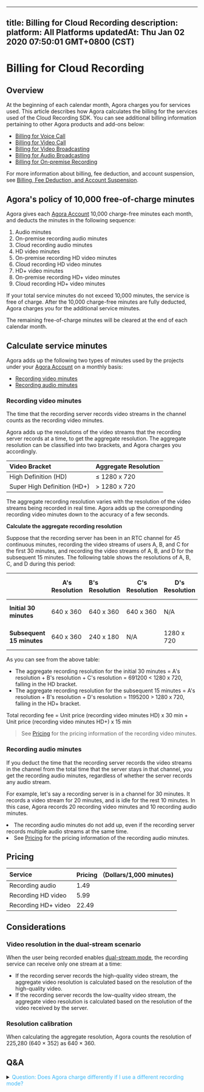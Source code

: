 
---
title: Billing for Cloud Recording
description: 
platform: All Platforms
updatedAt: Thu Jan 02 2020 07:50:01 GMT+0800 (CST)
---
# Billing for Cloud Recording
## Overview


At the beginning of each calendar month, Agora charges you for services used. This article describes how Agora calculates the billing for the services used of the Cloud Recording SDK. You can see additional billing information pertaining to other Agora products and add-ons below:



- [Billing for Voice Call](https://docs.agora.io/en/Voice/billing_audio?platform=All%20Platforms)
- [Billing for Video Call](https://docs.agora.io/en/Video/billing_video?platform=All%20Platforms)
- [Billing for Video Broadcasting](https://docs.agora.io/en/Interactive%20Broadcast/billing_interactive_broadcast?platform=All%20Platforms)
- [Billing for Audio Broadcasting](https://docs.agora.io/en/Audio%20Broadcast/billing_audio_broadcast?platform=All%20Platforms) 
- [Billing for On-premise Recording](https://docs.agora.io/en/Recording/billing_recording?platform=All%20Platforms)



For more information about billing, fee deduction, and account suspension, see [Billing, Fee Deduction, and Account Suspension](https://docs.agora.io/en/faq/billing_account).

## Agora's policy of 10,000 free-of-charge minutes

Agora gives each [Agora Account](https://console.agora.io/) 10,000 charge-free minutes each month, and deducts the minutes in the following sequence: 

1. Audio minutes
2. On-premise recording audio minutes
3. Cloud recording audio minutes 
4. HD video minutes
5. On-premise recording HD video minutes
6. Cloud recording HD video minutes
7. HD+ video minutes
8. On-premise recording HD+ video minutes
9. Cloud recording HD+ video minutes

If your total service minutes do not exceed 10,000 minutes, the service is free of charge. After the 10,000 charge-free minutes are fully deducted, Agora charges you for the additional service minutes.

<div class="alert note">The remaining free-of-charge minutes will be cleared at the end of each calendar month.</div>

## Calculate service minutes






Agora adds up the following two types of minutes used by the projects under your [Agora Account](https://console.agora.io/) on a monthly basis:

- [Recording video minutes](#rvmin)
- [Recording audio minutes](#ramin)
  




> 


### <a name="rvmin"></a>Recording video minutes 

The time that the recording server records video streams in the channel counts as the recording video minutes.

Agora adds up the resolutions of the video streams that the recording server records at a time, to get the aggregate resolution. The aggregate resolution can be classified into two brackets, and Agora charges you accordingly. 

| Video Bracket         | Aggregate Resolution |
| :-------------------- | :------------------- |
| High Definition (HD)  | ≤ 1280 x 720         |
| Super High Definition (HD+) | > 1280 x 720         |

The aggregate recording resolution varies with the resolution of the video streams being recorded in real time. Agora adds up the corresponding recording video minutes down to the accuracy of a few seconds.





**Calculate the aggregate recording resolution**

Suppose that the recording server has been in an RTC channel for 45 continuous minutes, recording the video streams of users A, B, and C for the first 30 minutes, and recording the video streams of A, B, and D for the subsequent 15 minutes. The following table shows the resolutions of A, B, C, and D during this period:

|                           | A's Resolution | B's Resolution | C's Resolution | D's Resolution | Aggregate Recording Resolution |
| ------------------------- | ------------ | :----------- | ------------ | ------------ | ------------------------------ |
| **Initial 30 minutes**      | 640 x 360    | 640 x 360    | 640 x 360    | N/A          | 691200 < 1280 x 720            |
| **Subsequent 15 minutes** | 640 x 360    | 240 x 180    | N/A          | 1280 x 720   | 1195200 > 1280 x 720           |

As you can see from the above table: 

- The aggregate recording resolution for the initial 30 minutes = A's resolution + B's resolution + C's resolution = 691200 < 1280 x 720, falling in the HD bracket. 
- The aggregate recording resolution for the subsequent 15 minutes = A's resolution + B's resolution + D's resolution = 1195200 > 1280 x 720, falling in the HD+ bracket.

Total recording fee = Unit price (recording video minutes HD) x 30 min + Unit price (recording video minutes HD+) x 15 min 

> See [Pricing](#billing) for the pricing information of the recording video minutes.



### <a name="ramin"></a>Recording audio minutes 

If you deduct the time that the recording server records the video streams in the channel from the total time that the server stays in that channel, you get the recording audio minutes, regardless of whether the server records any audio stream.

For example, let's say a recording server is in a channel for 30 minutes. It records a video stream for 20 minutes, and is idle for the rest 10 minutes. In this case, Agora records 20 recording video minutes and 10 recording audio minutes.

<div class="alert note"><li>The recording audio minutes do not add up, even if the recording server records multiple audio streams at the same time.</li><li>See <a href="#billing">Pricing</a> for the pricing information of the recording audio minutes.</li></div>



## Pricing











| Service<a name="billing"></a> | Pricing （Dollars/1,000 minutes) |
| :---------------------------- | :------------------------------- |
| Recording audio               | 1.49                             |
| Recording HD video                 | 5.99                             |
| Recording HD+ video                | 22.49                            |





## Considerations





### Video resolution in the dual-stream scenario

When the user being recorded enables [dual-stream mode](https://docs.agora.io/en/Agora%20Platform/terms?platform=All%20Platforms#a-name-dualadual-stream-mode), the recording service can receive only one stream at a time:

- If the recording server records the high-quality video stream, the aggregate video resolution is calculated based on the resolution of the high-quality video.
- If the recording server records the low-quality video stream, the aggregate video resolution is calculated based on the resolution of the video received by the server.

### Resolution calibration

When calculating the aggregate resolution, Agora counts the resolution of 225,280 (640 × 352) as 640 × 360.





## Q&A







<details>
	<summary><font color="#3ab7f8">Question: Does Agora charge differently if I use a different recording mode?</font></summary>

Your recording fee has nothing to do with the recording mode you choose. Regardless of whether you use the individual mode or composite mode, your recording fee relates only to the number of the streams recorded, the recording time, and the aggregate recording resolutions. The number of the streams recorded does not affect the recording duration, but affects the aggregate recording resolution.

</details>






